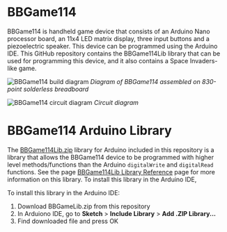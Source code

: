 # BBGame114

BBGame114 is handheld game device that consists of an Arduino Nano processor board, an 11x4 LED matrix display, three input buttons and a piezoelectric speaker. This device can be programmed using the Arduino IDE. This GitHub repository contains the BBGame114Lib library that can be used for programming this device, and it also contains a Space Invaders-like game.

![BBGame114 build diagram](https://github.com/mtejada11/BBGame114/raw/doc/Build/BBGame114.png)
*Diagram of BBGame114 assembled on 830-point solderless breadboard*

![BBGame114 circuit diagram](https://github.com/mtejada11/BBGame114/raw/doc/Build/BBGame114%20circuit%20diagram.png)
*Circuit diagram*

# BBGame114 Arduino Library

The [BBGame114Lib.zip](https://github.com/mtejada11/BBGame114/blob/master/Lib/BBGame114Lib.zip?raw=true) library for Arduino included in this repository is a library that allows the BBGame114 device to be programmed with higher level methods/functions than the Arduino `digitalWrite` and `digitalRead` functions. See the page [BBGame114Lib Library Reference](https://github.com/mtejada11/BBGame114/wiki/BBGame114Lib-Library-Reference) page for more information on this library. To install this library in the Arduino IDE, 

To install this library in the Arduino IDE:
1. Download BBGameLib.zip from this repository
2. In Arduiono IDE, go to **Sketch**  >  **Include Library**  >  **Add .ZIP Library...**
3. Find downloaded file and press OK
